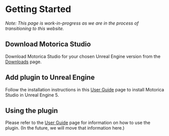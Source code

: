 # Getting Started

*Note: This page is work-in-progress as we are in the process of transitioning to this website.*

## Download Motorica Studio

Download Motorica Studio for your chosen Unreal Engine version from the [Downloads](../../downloads/) page. 

## Add plugin to Unreal Engine

Follow the installation instructions in this [User Guide](https://docs.google.com/document/d/e/2PACX-1vSEqmBBs6cngvLE4BB4AVtasH601Gsfe5rLUPssLbWOacWo-mXegOY53pn8IZxsUS6O7KsMPtELplIy/pub) page to install Motorica Studio in Unreal Engine 5.

## Using the plugin

Please refer to the [User Guide](https://docs.google.com/document/d/e/2PACX-1vSEqmBBs6cngvLE4BB4AVtasH601Gsfe5rLUPssLbWOacWo-mXegOY53pn8IZxsUS6O7KsMPtELplIy/pub) page for information on how to use the plugin. (In the future, we will move that information here.)
